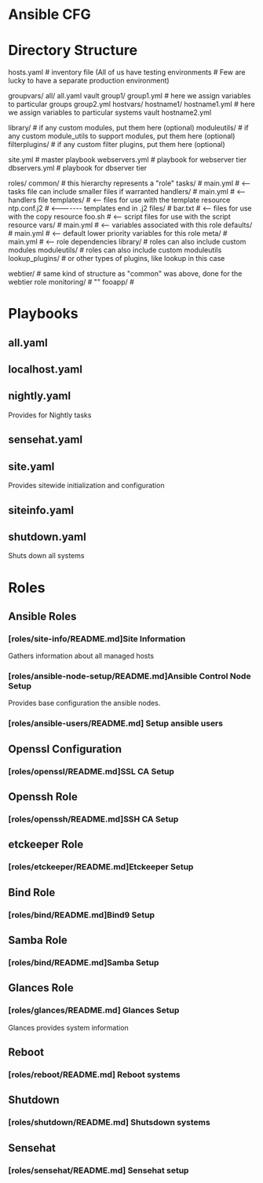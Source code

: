 # Ansible CFG

# Directory Structure

hosts.yaml              # inventory file (All of us have testing environments
                        # Few are lucky to have a separate production environment)
                        
groupvars/
   all/
     all.yaml
     vault
   group1/
     group1.yml           # here we assign variables to particular groups
   group2.yml
hostvars/
   hostname1/
     hostname1.yml        # here we assign variables to particular systems
     vault
   hostname2.yml
            
library/                # if any custom modules, put them here (optional)
moduleutils/            # if any custom module_utils to support modules, put them here (optional)
filterplugins/          # if any custom filter plugins, put them here (optional)
            
site.yml                # master playbook
webservers.yml          # playbook for webserver tier
dbservers.yml           # playbook for dbserver tier
            
roles/
   common/               # this hierarchy represents a "role"
       tasks/            #
           main.yml      #  <-- tasks file can include smaller files if warranted
       handlers/         #
          main.yml       #  <-- handlers file
      templates/         #  <-- files for use with the template resource
          ntp.conf.j2    #  <------- templates end in .j2
      files/             #
          bar.txt        #  <-- files for use with the copy resource
          foo.sh         #  <-- script files for use with the script resource
      vars/              #
           main.yml      #  <-- variables associated with this role
       defaults/         #
           main.yml      #  <-- default lower priority variables for this role
       meta/             #
           main.yml      #  <-- role dependencies
       library/          # roles can also include custom modules
       moduleutils/      # roles can also include custom moduleutils
       lookup_plugins/   # or other types of plugins, like lookup in this case

webtier/          # same kind of structure as "common" was above, done for the webtier role
monitoring/       # ""
fooapp/           #

# Playbooks

## all.yaml

## localhost.yaml

## nightly.yaml
Provides for Nightly tasks

## sensehat.yaml

## site.yaml
Provides sitewide initialization and configuration

## siteinfo.yaml

## shutdown.yaml
Shuts down all systems

# Roles
## Ansible Roles
### [roles/site-info/README.md]Site Information
Gathers information about all managed hosts

### [roles/ansible-node-setup/README.md]Ansible Control Node Setup
Provides base configuration the ansible nodes.

### [roles/ansible-users/README.md] Setup ansible users

## Openssl Configuration
### [roles/openssl/README.md]SSL CA Setup

## Openssh Role
### [roles/openssh/README.md]SSH CA Setup

## etckeeper Role
### [roles/etckeeper/README.md]Etckeeper Setup

## Bind Role
### [roles/bind/README.md]Bind9 Setup

## Samba Role
### [roles/bind/README.md]Samba Setup

## Glances Role
### [roles/glances/README.md] Glances Setup
Glances provides system information

## Reboot
### [roles/reboot/README.md] Reboot systems

## Shutdown
### [roles/shutdown/README.md] Shutsdown systems

## Sensehat
### [roles/sensehat/README.md] Sensehat setup

